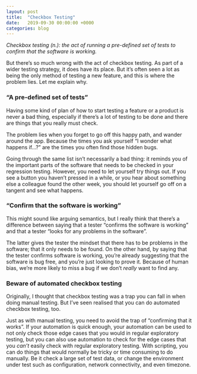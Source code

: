 ```yaml
---
layout: post
title:  "Checkbox Testing"
date:   2019-09-30 00:00:00 +0000
categories: blog
---
```


*Checkbox testing (n.): the act of running a pre-defined set of tests to confirm that the software is working.*

But there’s so much wrong with the act of checkbox testing. As part of a wider testing strategy, it does have its
place. But it’s often seen a lot as being the only method of testing a new feature, and this is where the problem lies.
Let me explain why.

### “A pre-defined set of tests”
Having some kind of plan of how to start testing a feature or a product is never a bad thing, especially if there’s a
lot of testing to be done and there are things that you really must check.

The problem lies when you forget to go off this happy path, and wander around the app. Because the times you ask
yourself “I wonder what happens if…?” are the times you often find those hidden bugs.

Going through the same list isn’t necessarily a bad thing: it reminds you of the important parts of the software that
needs to be checked in your regression testing. However, you need to let yourself try things out. If you see a button
you haven’t pressed in a while, or you hear about something else a colleague found the other week, you should let
yourself go off on a tangent and see what happens.

### “Confirm that the software is working”
This might sound like arguing semantics, but I really think that there’s a difference between saying that a tester
“confirms the software is working” and that a tester “looks for any problems in the software”.

The latter gives the tester the mindset that there has to be problems in the software; that it only needs to be
found. On the other hand, by saying that the tester confirms software is working, you’re already suggesting that the
software is bug free, and you’re just looking to prove it. Because of human bias, we’re more likely to miss a bug if
we don’t _really_ want to find any.

### Beware of automated checkbox testing
Originally, I thought that checkbox testing was a trap you can fall in when doing manual testing. But I’ve seen
realised that you can do automated checkbox testing, too.

Just as with manual testing, you need to avoid the trap of “confirming that it works”. If your automation is quick
enough, your automation can be used to not only check those edge cases that you would in regular exploratory testing,
but you can also use automation to check for the edge cases that you _can’t_ easily check with regular exploratory
testing. With scripting, you can do things that would normally be tricky or time consuming to do manually. Be it
check a large set of test data, or change the environment under test such as configuration, network connectivity,
and even timezone.
